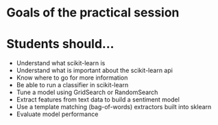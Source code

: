# Goals of the practical session

# Students should...
- Understand what scikit-learn is
- Understand what is important about the scikit-learn api
- Know where to go for more information
- Be able to run a classifier in scikit-learn
- Tune a model using GridSearch or RandomSearch
- Extract features from text data to build a sentiment model
- Use a template matching (bag-of-words) extractors built into sklearn
- Evaluate model performance
